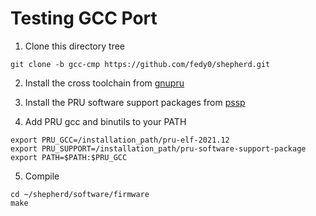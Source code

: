 # Testing GCC Port

1. Clone this directory tree

```shell
git clone -b gcc-cmp https://github.com/fedy0/shepherd.git
```

2. Install the cross toolchain from [gnupru](https://github.com/dinuxbg/gnupru.git)

3. Install the PRU software support packages from [pssp](https://github.com/dinuxbg/pru-software-support-package.git)

4. Add PRU gcc and binutils to your PATH

```shell
export PRU_GCC=/installation_path/pru-elf-2021.12
export PRU_SUPPORT=/installation_path/pru-software-support-package
export PATH=$PATH:$PRU_GCC
```

5. Compile
```shell
cd ~/shepherd/software/firmware
make
```
